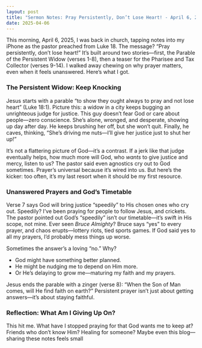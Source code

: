 ```yaml
---
layout: post
title: "Sermon Notes: Pray Persistently, Don’t Lose Heart! - April 6, 2025"
date: 2025-04-06
---
```


This morning, April 6, 2025, I was back in church, tapping notes into my iPhone as the pastor preached from Luke 18. The message? “Pray persistently, don’t lose heart!” It’s built around two stories—first, the Parable of the Persistent Widow (verses 1-8), then a teaser for the Pharisee and Tax Collector (verses 9-14). I walked away chewing on why prayer matters, even when it feels unanswered. Here’s what I got.

### The Persistent Widow: Keep Knocking

Jesus starts with a parable “to show they ought always to pray and not lose heart” (Luke 18:1). Picture this: a widow in a city keeps bugging an unrighteous judge for justice. This guy doesn’t fear God or care about people—zero conscience. She’s alone, wronged, and desperate, showing up day after day. He keeps brushing her off, but she won’t quit. Finally, he caves, thinking, “She’s driving me nuts—I’ll give her justice just to shut her up!”

It’s not a flattering picture of God—it’s a contrast. If a jerk like that judge eventually helps, how much more will God, who *wants* to give justice and mercy, listen to us? The pastor said even agnostics cry out to God sometimes. Prayer’s universal because it’s wired into us. But here’s the kicker: too often, it’s my last resort when it should be my first resource.

### Unanswered Prayers and God’s Timetable

Verse 7 says God will bring justice “speedily” to His chosen ones who cry out. Speedily? I’ve been praying for people to follow Jesus, and crickets. The pastor pointed out God’s “speedily” isn’t our timetable—it’s swift in His scope, not mine. Ever seen *Bruce Almighty*? Bruce says “yes” to every prayer, and chaos erupts—lottery riots, tied sports games. If God said yes to all my prayers, I’d probably mess things up worse.

Sometimes the answer’s a loving “no.” Why? 
- God might have something better planned.
- He might be nudging me to depend on Him more.
- Or He’s delaying to grow me—maturing my faith and my prayers.

Jesus ends the parable with a zinger (verse 8): “When the Son of Man comes, will He find faith on earth?” Persistent prayer isn’t just about getting answers—it’s about staying faithful.

### Reflection: What Am I Giving Up On?

This hit me. What have I stopped praying for that God wants me to keep at? Friends who don’t know Him? Healing for someone? Maybe even this blog—sharing these notes feels small ​​​​​​​​​​​​​​​​​​​​​​​​​​​​​​​​​​​​​​​​​​​​​​​​​​